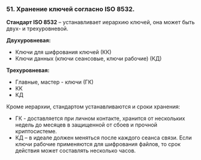 ### 51. Хранение ключей согласно ISO 8532.

**Стандарт ISO 8532** – устанавливает иерархию ключей, она может
быть двух- и трехуровневой.

**Двухуровневая:**
- Ключи для шифрования ключей (КК)
- Ключи данных (ключи сеансовые, ключи рабочие) (КД)

**Трехуровневая:**
- Главные, мастер - ключи (ГК)
- КК
- КД
  
Кроме иерархии, стандартом устанавливаются и сроки хранения:
- ГК - доставляется при личном контакте, хранится от нескольких недель до месяцев в защищенной от сбоев и прочной криптосистеме.
- КД – в идеале должен меняться после каждого сеанса связи. Если ключи рабочие применяются для шифрования файлов, то срок действия может составлять несколько часов.